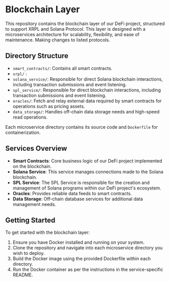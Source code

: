 # Blockchain Layer

This repository contains the blockchain layer of our DeFi project, structured to support XRPL and Solana Protocol. This layer is designed with a microservices architecture for scalability, flexibility, and ease of maintenance. Making changes to listed protocols.

## Directory Structure

- `smart_contracts/`: Contains all smart contracts.
- `xrpl/` : 
- `solana_service/`: Responsible for direct Solana blockchain interactions, including transaction submissions and event listening.
- `spl_service/`: Responsible for direct blockchain interactions, including transaction submissions and event listening.
- `oracles/`: Fetch and relay external data required by smart contracts for operations such as pricing assets.
- `data_storage/`: Handles off-chain data storage needs and high-speed read operations.


Each microservice directory contains its source code and `Dockerfile` for containerization.

## Services Overview

- **Smart Contracts**: Core business logic of our DeFi project implemented on the blockchain.
- **Solana Service**: This service manages connections made to the Solana blockchain.
- **SPL Service**: The SPL Service is responsible for the creation and management of Solana programs within our DeFi project's ecosystem.
- **Oracles**: Provides reliable data feeds to smart contracts.
- **Data Storage**: Off-chain database services for additional data management needs.

## Getting Started

To get started with the blockchain layer:
1. Ensure you have Docker installed and running on your system.
2. Clone the repository and navigate into each microservice directory you wish to deploy.
3. Build the Docker image using the provided Dockerfile within each directory.
4. Run the Docker container as per the instructions in the service-specific README.




